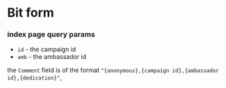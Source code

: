 # Bit form


### index page query params
* `id` - the campaign id
* `amb` - the ambassador id


the `Comment` field is of the format `"{anonymous},{campaign id},{ambassador id},{dedication}"`,
